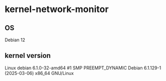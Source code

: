 # kernel-network-monitor

## OS 
Debian 12
## kernel version 
Linux debian 6.1.0-32-amd64 #1 SMP PREEMPT_DYNAMIC Debian 6.1.129-1 (2025-03-06) x86_64 GNU/Linux

